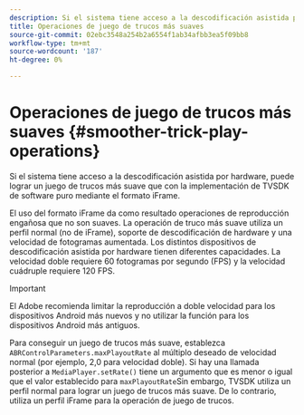 ```yaml
---
description: Si el sistema tiene acceso a la descodificación asistida por hardware, puede lograr un juego de trucos más suave que con la implementación de TVSDK de software puro mediante el formato iFrame.
title: Operaciones de juego de trucos más suaves
source-git-commit: 02ebc3548a254b2a6554f1ab34afbb3ea5f09bb8
workflow-type: tm+mt
source-wordcount: '187'
ht-degree: 0%

---
```


# Operaciones de juego de trucos más suaves {#smoother-trick-play-operations}

Si el sistema tiene acceso a la descodificación asistida por hardware, puede lograr un juego de trucos más suave que con la implementación de TVSDK de software puro mediante el formato iFrame.

<!--<a id="section_3DBFD7A3D1C7453096D3D3885E786263"></a>-->

El uso del formato iFrame da como resultado operaciones de reproducción engañosa que no son suaves. La operación de truco más suave utiliza un perfil normal (no de iFrame), soporte de descodificación de hardware y una velocidad de fotogramas aumentada. Los distintos dispositivos de descodificación asistida por hardware tienen diferentes capacidades. La velocidad doble requiere 60 fotogramas por segundo (FPS) y la velocidad cuádruple requiere 120 FPS.

>[!IMPORTANT]
>
>El Adobe recomienda limitar la reproducción a doble velocidad para los dispositivos Android más nuevos y no utilizar la función para los dispositivos Android más antiguos.

Para conseguir un juego de trucos más suave, establezca `ABRControlParameters.maxPlayoutRate` al múltiplo deseado de velocidad normal (por ejemplo, 2,0 para velocidad doble). Si hay una llamada posterior a `MediaPlayer.setRate()` tiene un argumento que es menor o igual que el valor establecido para `maxPlayoutRate`Sin embargo, TVSDK utiliza un perfil normal para lograr un juego de trucos más suave. De lo contrario, utiliza un perfil iFrame para la operación de juego de trucos.
